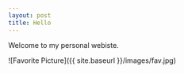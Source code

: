 ```yaml
---
layout: post
title: Hello
---
```


Welcome to my personal webiste.

![Favorite Picture]({{ site.baseurl }}/images/fav.jpg)

